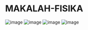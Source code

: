 # MAKALAH-FISIKA
![image](https://github.com/user-attachments/assets/396b0e4a-1532-4e6e-be3b-709526ff112a)
![image](https://github.com/user-attachments/assets/acfe2ec3-59b5-4a4c-a425-248854b096bf)
![image](https://github.com/user-attachments/assets/5a3416de-4357-48b8-b52c-c6cd5752c07b)
![image](https://github.com/user-attachments/assets/3e1e34df-8932-4a49-96a5-51004382d628)
